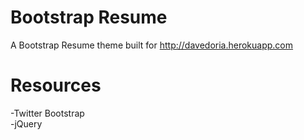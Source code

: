 Bootstrap Resume
================
A Bootstrap Resume theme built for http://davedoria.herokuapp.com

Resources
================
-Twitter Bootstrap  
-jQuery